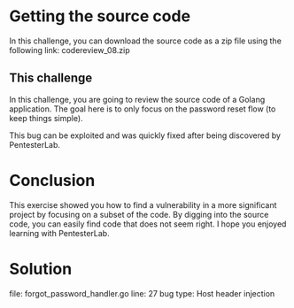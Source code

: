 # Getting the source code
In this challenge, you can download the source code as a zip file using the following link: codereview_08.zip

## This challenge
In this challenge, you are going to review the source code of a Golang application. The goal here is to only focus on the password reset flow (to keep things simple).

This bug can be exploited and was quickly fixed after being discovered by PentesterLab.

# Conclusion
This exercise showed you how to find a vulnerability in a more significant project by focusing on a subset of the code. By digging into the source code, you can easily find code that does not seem right. I hope you enjoyed learning with PentesterLab.

# Solution

file: forgot_password_handler.go
line: 27
bug type: Host header injection